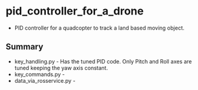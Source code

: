 # pid_controller_for_a_drone

* PID controller for a quadcopter to track a land based moving object.

## Summary

* key_handling.py - Has the tuned PID code. Only Pitch and Roll axes are tuned keeping the yaw axis constant. 
* key_commands.py - 
* data_via_rosservice.py - 
